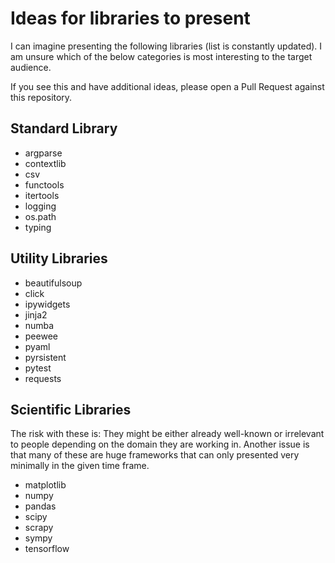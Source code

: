 # Ideas for libraries to present

I can imagine presenting the following libraries (list is constantly updated).
I am unsure which of the below categories is most interesting to the target
audience.

If you see this and have additional ideas, please open a Pull Request against
this repository.

## Standard Library

* argparse
* contextlib
* csv
* functools
* itertools
* logging
* os.path
* typing

## Utility Libraries

* beautifulsoup
* click
* ipywidgets
* jinja2
* numba
* peewee
* pyaml
* pyrsistent
* pytest
* requests

## Scientific Libraries

The risk with these is: They might be either already well-known or irrelevant to people depending on the domain they are working in. Another issue is that many of these are huge frameworks that can only presented very minimally in the given time frame.

* matplotlib
* numpy
* pandas
* scipy
* scrapy
* sympy
* tensorflow